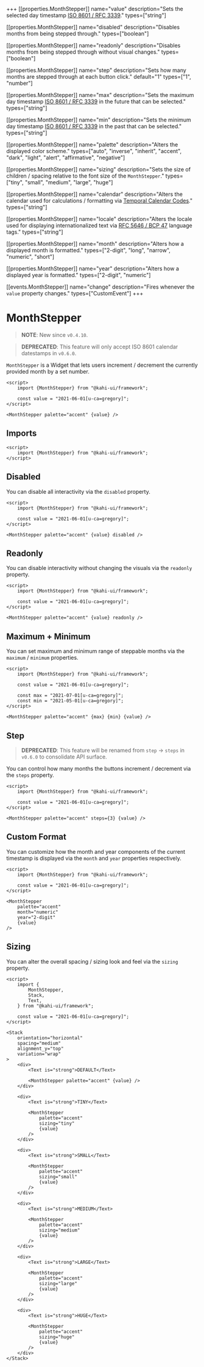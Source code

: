+++
[[properties.MonthStepper]]
name="value"
description="Sets the selected day timestamp [ISO 8601 / RFC 3339](https://www.w3.org/TR/NOTE-datetime)."
types=["string"]

[[properties.MonthStepper]]
name="disabled"
description="Disables months from being stepped through."
types=["boolean"]

[[properties.MonthStepper]]
name="readonly"
description="Disables months from being stepped through without visual changes."
types=["boolean"]

[[properties.MonthStepper]]
name="step"
description="Sets how many months are stepped through at each button click."
default="1"
types=["1", "number"]

[[properties.MonthStepper]]
name="max"
description="Sets the maximum day timestamp [ISO 8601 / RFC 3339](https://www.w3.org/TR/NOTE-datetime) in the future that can be selected."
types=["string"]

[[properties.MonthStepper]]
name="min"
description="Sets the minimum day timestamp [ISO 8601 / RFC 3339](https://www.w3.org/TR/NOTE-datetime) in the past that can be selected."
types=["string"]

[[properties.MonthStepper]]
name="palette"
description="Alters the displayed color scheme."
types=["auto", "inverse", "inherit", "accent", "dark", "light", "alert", "affirmative", "negative"]

[[properties.MonthStepper]]
name="sizing"
description="Sets the size of children / spacing relative to the font size of the `MonthStepper`."
types=["tiny", "small", "medium", "large", "huge"]

[[properties.MonthStepper]]
name="calendar"
description="Alters the calendar used for calculations / formatting via [Temporal Calendar Codes](https://tc39.es/proposal-temporal/docs/calendar.html)."
types=["string"]

[[properties.MonthStepper]]
name="locale"
description="Alters the locale used for displaying internationalized text via [RFC 5646 / BCP 47](https://www.w3.org/International/articles/language-tags) language tags."
types=["string"]

[[properties.MonthStepper]]
name="month"
description="Alters how a displayed month is formatted."
types=["2-digit", "long", "narrow", "numeric", "short"]

[[properties.MonthStepper]]
name="year"
description="Alters how a displayed year is formatted."
types=["2-digit", "numeric"]

[[events.MonthStepper]]
name="change"
description="Fires whenever the `value` property changes."
types=["CustomEvent<void>"]
+++

# MonthStepper

> **NOTE**: New since `v0.4.10`.

> **DEPRECATED**: This feature will only accept ISO 8601 calendar datestamps in `v0.6.0`.

`MonthStepper` is a Widget that lets users increment / decrement the currently provided month by a set number.

```svelte {title="MonthStepper Preview" mode="repl"}
<script>
    import {MonthStepper} from "@kahi-ui/framework";

    const value = "2021-06-01[u-ca=gregory]";
</script>

<MonthStepper palette="accent" {value} />
```

## Imports

```svelte {title="MonthStepper Imports"}
<script>
    import {MonthStepper} from "@kahi-ui/framework";
</script>
```

## Disabled

You can disable all interactivity via the `disabled` property.

```svelte {title="MonthStepper Disabled" mode="repl"}
<script>
    import {MonthStepper} from "@kahi-ui/framework";

    const value = "2021-06-01[u-ca=gregory]";
</script>

<MonthStepper palette="accent" {value} disabled />
```

## Readonly

You can disable interactivity without changing the visuals via the `readonly` property.

```svelte {title="MonthStepper Readonly" mode="repl"}
<script>
    import {MonthStepper} from "@kahi-ui/framework";

    const value = "2021-06-01[u-ca=gregory]";
</script>

<MonthStepper palette="accent" {value} readonly />
```

## Maximum + Minimum

You can set maximum and minimum range of steppable months via the `maximum` / `minimum` properties.

```svelte {title="MonthStepper Maximum + Minimum" mode="repl"}
<script>
    import {MonthStepper} from "@kahi-ui/framework";

    const value = "2021-06-01[u-ca=gregory]";

    const max = "2021-07-01[u-ca=gregory]";
    const min = "2021-05-01[u-ca=gregory]";
</script>

<MonthStepper palette="accent" {max} {min} {value} />
```

## Step

> **DEPRECATED**: This feature will be renamed from `step` -> `steps` in `v0.6.0` to consolidate API surface.

You can control how many months the buttons increment / decrement via the `steps` property.

```svelte {title="MonthStepper Step" mode="repl"}
<script>
    import {MonthStepper} from "@kahi-ui/framework";

    const value = "2021-06-01[u-ca=gregory]";
</script>

<MonthStepper palette="accent" steps={3} {value} />
```

## Custom Format

You can customize how the month and year components of the current timestamp is displayed via the `month` and `year` properties respectively.

```svelte {title="MonthStepper Custom Format" mode="repl"}
<script>
    import {MonthStepper} from "@kahi-ui/framework";

    const value = "2021-06-01[u-ca=gregory]";
</script>

<MonthStepper
    palette="accent"
    month="numeric"
    year="2-digit"
    {value}
/>
```

## Sizing

You can alter the overall spacing / sizing look and feel via the `sizing` property.

```svelte {title="MonthStepper Sizing" mode="repl"}
<script>
    import {
        MonthStepper,
        Stack,
        Text,
    } from "@kahi-ui/framework";

    const value = "2021-06-01[u-ca=gregory]";
</script>

<Stack
    orientation="horizontal"
    spacing="medium"
    alignment_y="top"
    variation="wrap"
>
    <div>
        <Text is="strong">DEFAULT</Text>

        <MonthStepper palette="accent" {value} />
    </div>

    <div>
        <Text is="strong">TINY</Text>

        <MonthStepper
            palette="accent"
            sizing="tiny"
            {value}
        />
    </div>

    <div>
        <Text is="strong">SMALL</Text>

        <MonthStepper
            palette="accent"
            sizing="small"
            {value}
        />
    </div>

    <div>
        <Text is="strong">MEDIUM</Text>

        <MonthStepper
            palette="accent"
            sizing="medium"
            {value}
        />
    </div>

    <div>
        <Text is="strong">LARGE</Text>

        <MonthStepper
            palette="accent"
            sizing="large"
            {value}
        />
    </div>

    <div>
        <Text is="strong">HUGE</Text>

        <MonthStepper
            palette="accent"
            sizing="huge"
            {value}
        />
    </div>
</Stack>
```
